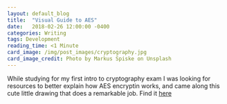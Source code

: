 ```yaml
---
layout: default_blog
title:  "Visual Guide to AES"
date:   2018-02-26 12:00:00 -0400
categories: Writing
tags: Development
reading_time: <1 Minute
card_image: /img/post_images/cryptography.jpg
card_image_credit: Photo by Markus Spiske on Unsplash
---
```


While studying for my first intro to cryptography exam I was looking for
resources to better explain how AES encryptin works, and came along this cute
little drawing that does a remarkable job. Find it
[here](http://www.moserware.com/2009/09/stick-figure-guide-to-advanced.html)
